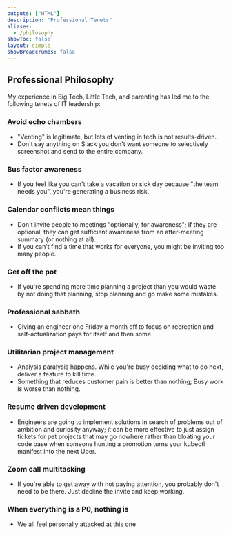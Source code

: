 ```yaml
---
outputs: ["HTML"]
description: "Professional Tenets"
aliases:
  - /philosophy
showToc: false
layout: simple
showBreadcrumbs: false
---
```


## Professional Philosophy

My experience in Big Tech, Little Tech, and parenting has led me to the following tenets of IT leadership:

### Avoid echo chambers
- "Venting" is legitimate, but lots of venting in tech is not results-driven.
- Don't say anything on Slack you don't want someone to selectively screenshot and send to the entire company.

### Bus factor awareness
- If you feel like you can't take a vacation or sick day because "the team needs you", you're generating a business risk.

### Calendar conflicts mean things
- Don't invite people to meetings "optionally, for awareness"; if they are optional, they can get sufficient awareness from an after-meeting summary (or nothing at all).
- If you can't find a time that works for everyone, you might be inviting too many people.

### Get off the pot
- If you're spending more time planning a project than you would waste by not doing that planning, stop planning and go make some mistakes.

### Professional sabbath
- Giving an engineer one Friday a month off to focus on recreation and self-actualization pays for itself and then some.

### Utilitarian project management
- Analysis paralysis happens. While you're busy deciding what to do next, deliver a feature to kill time.
- Something that reduces customer pain is better than nothing; Busy work is worse than nothing.

### Resume driven development
- Engineers are going to implement solutions in search of problems out of ambition and curiosity anyway; it can be more effective to just assign tickets for pet projects that may go nowhere rather than bloating your code base when someone hunting a promotion turns your kubectl manifest into the next Uber.

### Zoom call multitasking
- If you're able to get away with not paying attention, you probably don't need to be there. Just decline the invite and keep working.

### When everything is a P0, nothing is
- We all feel personally attacked at this one
